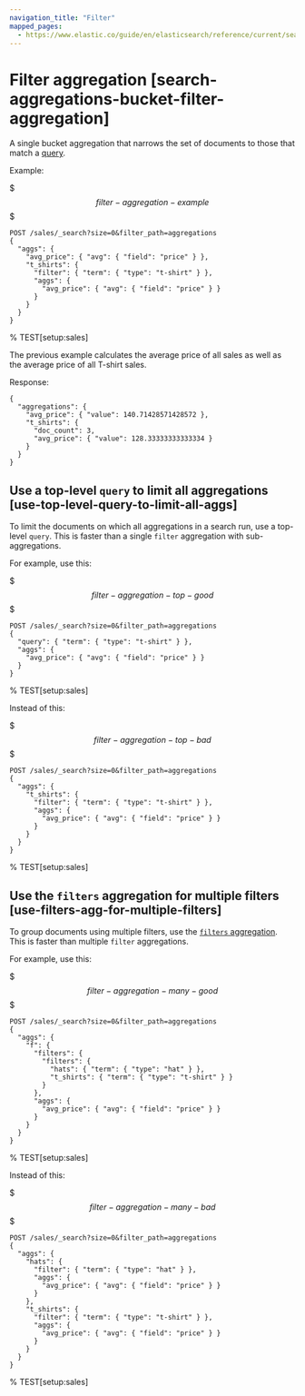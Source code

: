 ```yaml
---
navigation_title: "Filter"
mapped_pages:
  - https://www.elastic.co/guide/en/elasticsearch/reference/current/search-aggregations-bucket-filter-aggregation.html
---
```


# Filter aggregation [search-aggregations-bucket-filter-aggregation]


A single bucket aggregation that narrows the set of documents to those that match a [query](/reference/query-languages/querydsl.md).

Example:

$$$filter-aggregation-example$$$

```console
POST /sales/_search?size=0&filter_path=aggregations
{
  "aggs": {
    "avg_price": { "avg": { "field": "price" } },
    "t_shirts": {
      "filter": { "term": { "type": "t-shirt" } },
      "aggs": {
        "avg_price": { "avg": { "field": "price" } }
      }
    }
  }
}
```
% TEST[setup:sales]

The previous example calculates the average price of all sales as well as the average price of all T-shirt sales.

Response:

```console-result
{
  "aggregations": {
    "avg_price": { "value": 140.71428571428572 },
    "t_shirts": {
      "doc_count": 3,
      "avg_price": { "value": 128.33333333333334 }
    }
  }
}
```

## Use a top-level `query` to limit all aggregations [use-top-level-query-to-limit-all-aggs]

To limit the documents on which all aggregations in a search run, use a top-level `query`. This is faster than a single `filter` aggregation with sub-aggregations.

For example, use this:

$$$filter-aggregation-top-good$$$

```console
POST /sales/_search?size=0&filter_path=aggregations
{
  "query": { "term": { "type": "t-shirt" } },
  "aggs": {
    "avg_price": { "avg": { "field": "price" } }
  }
}
```
% TEST[setup:sales]

Instead of this:

$$$filter-aggregation-top-bad$$$

```console
POST /sales/_search?size=0&filter_path=aggregations
{
  "aggs": {
    "t_shirts": {
      "filter": { "term": { "type": "t-shirt" } },
      "aggs": {
        "avg_price": { "avg": { "field": "price" } }
      }
    }
  }
}
```
% TEST[setup:sales]


## Use the `filters` aggregation for multiple filters [use-filters-agg-for-multiple-filters]

To group documents using multiple filters, use the [`filters` aggregation](/reference/data-analysis/aggregations/search-aggregations-bucket-filters-aggregation.md). This is faster than multiple `filter` aggregations.

For example, use this:

$$$filter-aggregation-many-good$$$

```console
POST /sales/_search?size=0&filter_path=aggregations
{
  "aggs": {
    "f": {
      "filters": {
        "filters": {
          "hats": { "term": { "type": "hat" } },
          "t_shirts": { "term": { "type": "t-shirt" } }
        }
      },
      "aggs": {
        "avg_price": { "avg": { "field": "price" } }
      }
    }
  }
}
```
% TEST[setup:sales]

Instead of this:

$$$filter-aggregation-many-bad$$$

```console
POST /sales/_search?size=0&filter_path=aggregations
{
  "aggs": {
    "hats": {
      "filter": { "term": { "type": "hat" } },
      "aggs": {
        "avg_price": { "avg": { "field": "price" } }
      }
    },
    "t_shirts": {
      "filter": { "term": { "type": "t-shirt" } },
      "aggs": {
        "avg_price": { "avg": { "field": "price" } }
      }
    }
  }
}
```
% TEST[setup:sales]


